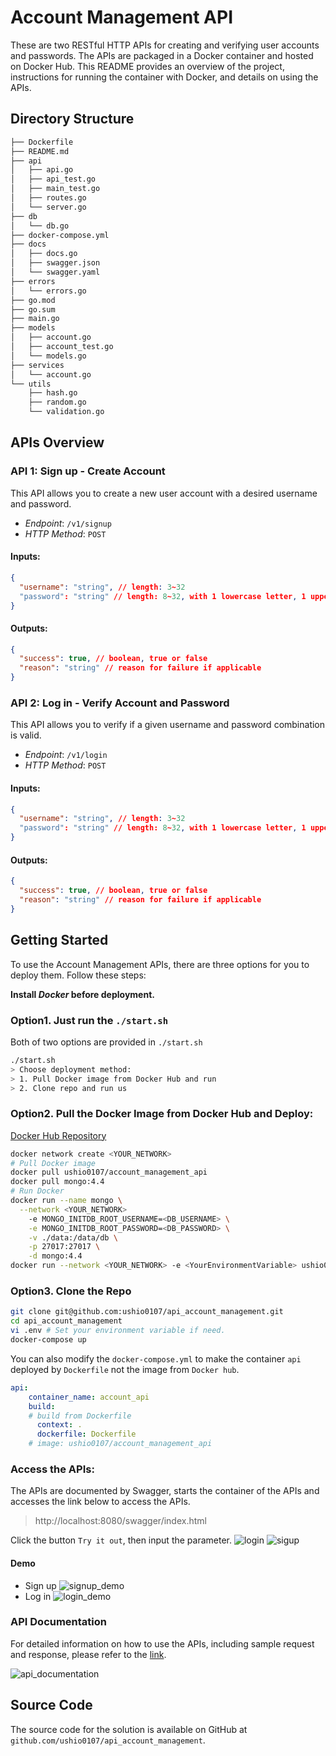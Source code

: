 # Account Management API
These are two RESTful HTTP APIs for creating and verifying user accounts and passwords. The APIs are packaged in a Docker container and hosted on Docker Hub. 
This README provides an overview of the project, instructions for running the container with Docker, and details on using the APIs.

## Directory Structure
```bash
├── Dockerfile
├── README.md
├── api
│   ├── api.go
│   ├── api_test.go
│   ├── main_test.go
│   ├── routes.go
│   └── server.go
├── db
│   └── db.go
├── docker-compose.yml
├── docs
│   ├── docs.go
│   ├── swagger.json
│   └── swagger.yaml
├── errors
│   └── errors.go
├── go.mod
├── go.sum
├── main.go
├── models
│   ├── account.go
│   ├── account_test.go
│   └── models.go
├── services
│   └── account.go
└── utils
    ├── hash.go
    ├── random.go
    └── validation.go
```

## APIs Overview
### API 1: Sign up - Create Account

This API allows you to create a new user account with a desired username and password.

- *Endpoint*: `/v1/signup `
- *HTTP Method*: `POST`

#### Inputs:

```json
{
  "username": "string", // length: 3~32
  "password": "string" // length: 8~32, with 1 lowercase letter, 1 uppercase letter and 1 number
}
```

#### Outputs:
```json
{
  "success": true, // boolean, true or false
  "reason": "string" // reason for failure if applicable
}
```

### API 2: Log in - Verify Account and Password
This API allows you to verify if a given username and password combination is valid.

- *Endpoint*: `/v1/login`
- *HTTP Method*: `POST`

#### Inputs:
```json
{
  "username": "string", // length: 3~32
  "password": "string" // length: 8~32, with 1 lowercase letter, 1 uppercase letter and 1 number
}
```
#### Outputs:
```json
{
  "success": true, // boolean, true or false
  "reason": "string" // reason for failure if applicable
}
```

## Getting Started
To use the Account Management APIs, there are three options for you to deploy them. Follow these steps:

**Install *Docker* before deployment.**

### Option1. Just run the `./start.sh`
Both of two options are provided in `./start.sh`
```bash
./start.sh
> Choose deployment method:
> 1. Pull Docker image from Docker Hub and run
> 2. Clone repo and run us
```

### Option2. Pull the Docker Image from Docker Hub and Deploy:
[Docker Hub Repository](https://hub.docker.com/r/ushio0107/account_management_api)
```bash
docker network create <YOUR_NETWORK>
# Pull Docker image
docker pull ushio0107/account_management_api
docker pull mongo:4.4
# Run Docker
docker run --name mongo \
  --network <YOUR_NETWORK>
	-e MONGO_INITDB_ROOT_USERNAME=<DB_USERNAME> \
	-e MONGO_INITDB_ROOT_PASSWORD=<DB_PASSWORD> \
	-v ./data:/data/db \
	-p 27017:27017 \
	-d mongo:4.4 
docker run --network <YOUR_NETWORK> -e <YourEnvironmentVariable> ushio0107/account_management_api
```

### Option3. Clone the Repo
```bash
git clone git@github.com:ushio0107/api_account_management.git
cd api_account_management
vi .env # Set your environment variable if need.
docker-compose up
```

You can also modify the `docker-compose.yml` to make the container `api` deployed by `Dockerfile` not the image from `Docker hub`.
```yml
api:
    container_name: account_api
    build:
    # build from Dockerfile
      context: .
      dockerfile: Dockerfile
    # image: ushio0107/account_management_api
```

### Access the APIs:
The APIs are documented by Swagger, starts the container of the APIs and accesses the link below to access the APIs.
> http://localhost:8080/swagger/index.html

Click the button `Try it out`, then input the parameter.
![login](./demo/api_login.png)
![sigup](./demo/api_signup.png)

#### Demo
- Sign up
![signup_demo](./demo/signup_demo.png)
- Log in
![login_demo](./demo/login_demo.png)

### API Documentation
For detailed information on how to use the APIs, including sample request and response, please refer to the [link](http://localhost:8080/swagger/index.html).

![api_documentation](./demo/api_doc.png)

## Source Code
The source code for the solution is available on GitHub at `github.com/ushio0107/api_account_management`.

